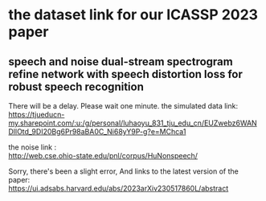 # the dataset link for our ICASSP 2023 paper
## speech and noise dual-stream spectrogram refine network with speech distortion loss for robust speech recognition

There will be a delay. Please wait one minute.
the simulated data link:  
https://tjueducn-my.sharepoint.com/:u:/g/personal/luhaoyu_831_tju_edu_cn/EUZwebz6WANDllOtd_9DI20Bg6Pr98aBA0C_Ni68yY9P-g?e=MChca1

the noise link :  
http://web.cse.ohio-state.edu/pnl/corpus/HuNonspeech/

Sorry, there's been a slight error,
And links to the latest version of the paper:  
https://ui.adsabs.harvard.edu/abs/2023arXiv230517860L/abstract

